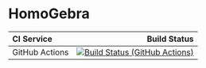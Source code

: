 # HomoGebra

| **CI Service** | Build Status |
|:---------------|-------------:|
| GitHub Actions | [![Build Status (GitHub Actions)](https://github.com/nook0110/HomoGebra/workflows/CMake%20Tests/badge.svg)](https://github.com/nook0110/HomoGebra/actions?query=workflow%3A"CMake%20Tests") |
